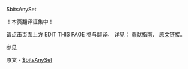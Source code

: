  $bitsAnySet

 ！本页翻译征集中！

请点击页面上方 EDIT THIS PAGE 参与翻译。
详见：
[贡献指南]( https://github.com/whaleal/MongoDB-Manual-zh/blob/master/CONTRIBUTING.md )、
[原文链接](  https://docs.mongodb.com/manual/reference/operator/query/bitsAnySet/  )。

 参见

原文 - [$bitsAnySet]( https://docs.mongodb.com/manual/reference/operator/query/bitsAnySet/ )

